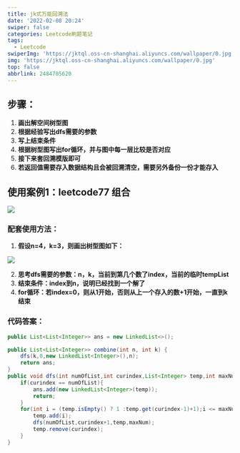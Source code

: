 ```yaml
---
title: jk式万能回溯法
date: '2022-02-08 20:24'
swiper: false
categories: Leetcode刷题笔记
tags:
  - Leetcode
swiperImg: 'https://jktql.oss-cn-shanghai.aliyuncs.com/wallpaper/0.jpg'
img: 'https://jktql.oss-cn-shanghai.aliyuncs.com/wallpaper/0.jpg'
top: false
abbrlink: 2484785620
---
```



<a name="pLjmt"></a>
## 步骤：
1. **画出解空间树型图**
1. **根据经验写出dfs需要的参数**
1. **写上结束条件**
1. **根据树型图写出for循环，并与图中每一层比较是否对应**
1. **接下来套回溯模版即可**
1. **若返回值需要存入数据结构且会被回溯清空，需要另外备份一份才能存入**



<a name="wq2o1"></a>
## 使用案例1：leetcode77 组合
![](https://jktql.oss-cn-shanghai.aliyuncs.com/article/jk式万能回溯法/0.png)
<a name="jVpwE"></a>
### 配套使用方法：

1. **假设n=4，k=3，则画出树型图如下：**

![](https://jktql.oss-cn-shanghai.aliyuncs.com/article/jk式万能回溯法/1.png)

2. **思考dfs需要的参数：n，k，当前到第几个数了index，当前的临时tempList**
2. **结束条件：index到n，说明已经找到一个解了**
2. **for循环：若index=0，则从1开始，否则从上一个存入的数+1开始，一直到k结束**
<a name="sV3RT"></a>
### 代码答案：
```java
public List<List<Integer>> ans = new LinkedList<>();

public List<List<Integer>> combine(int n, int k) {
    dfs(k,0,new LinkedList<Integer>(),n);
    return ans;
}
public void dfs(int numOfList,int curindex,List<Integer> temp,int maxNum){
    if(curindex == numOfList){
        ans.add(new LinkedList<Integer>(temp));
        return;
    }
    for(int i = (temp.isEmpty() ? 1 :temp.get(curindex-1)+1);i <= maxNum;i++){
        temp.add(i);
        dfs(numOfList,curindex+1,temp,maxNum);
        temp.remove(curindex);
    }
}
```

<br />
<br />​<br />

